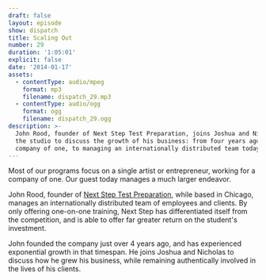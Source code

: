 ```yaml
---
draft: false
layout: episode
show: dispatch
title: Scaling Out
number: 29
duration: '1:05:01'
explicit: false
date: '2014-01-17'
assets:
  - contentType: audio/mpeg
    format: mp3
    filename: dispatch_29.mp3
  - contentType: audio/ogg
    format: ogg
    filename: dispatch_29.ogg
description: >-
  John Rood, founder of Next Step Test Preparation, joins Joshua and Nicholas in
  the studio to discuss the growth of his business: from four years ago, as a
  company of one, to managing an internationally distributed team today.
---
```

Most of our programs focus on a single artist or entrepreneur, working for a company of one. Our guest today manages a much larger endeavor.

John Rood, founder of [Next Step Test Preparation](http://nextsteptestprep.com), while based in Chicago, manages an internationally distributed team of employees and clients. By only offering one-on-one training, Next Step has differentiated itself from the competition, and is able to offer far greater return on the student's investment.

John founded the company just over 4 years ago, and has experienced exponential growth in that timespan. He joins Joshua and Nicholas to discuss how he grew his business, while remaining authentically involved in the lives of his clients.